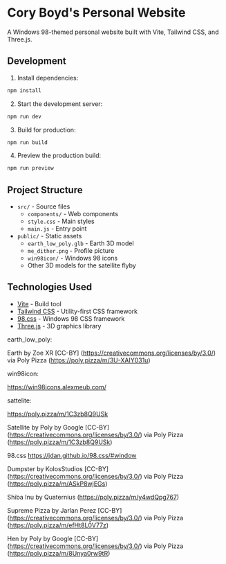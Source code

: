 # Cory Boyd's Personal Website

A Windows 98-themed personal website built with Vite, Tailwind CSS, and Three.js.

## Development

1. Install dependencies:

```bash
npm install
```

2. Start the development server:

```bash
npm run dev
```

3. Build for production:

```bash
npm run build
```

4. Preview the production build:

```bash
npm run preview
```

## Project Structure

- `src/` - Source files
  - `components/` - Web components
  - `style.css` - Main styles
  - `main.js` - Entry point
- `public/` - Static assets
  - `earth_low_poly.glb` - Earth 3D model
  - `me_dither.png` - Profile picture
  - `win98icon/` - Windows 98 icons
  - Other 3D models for the satellite flyby

## Technologies Used

- [Vite](https://vitejs.dev/) - Build tool
- [Tailwind CSS](https://tailwindcss.com/) - Utility-first CSS framework
- [98.css](https://github.com/jdan/98.css) - Windows 98 CSS framework
- [Three.js](https://threejs.org/) - 3D graphics library

earth_low_poly:

Earth by Zoe XR [CC-BY] (https://creativecommons.org/licenses/by/3.0/) via Poly Pizza (https://poly.pizza/m/3U-XAIY031u)

win98icon:

https://win98icons.alexmeub.com/

sattelite:

https://poly.pizza/m/1C3zb8Q9USk

Satellite by Poly by Google [CC-BY] (https://creativecommons.org/licenses/by/3.0/) via Poly Pizza (https://poly.pizza/m/1C3zb8Q9USk)

98.css https://jdan.github.io/98.css/#window

Dumpster by KolosStudios [CC-BY] (https://creativecommons.org/licenses/by/3.0/) via Poly Pizza (https://poly.pizza/m/ASkP8wjEGs)

Shiba Inu by Quaternius (https://poly.pizza/m/y4wdQpg767)

Supreme Pizza by Jarlan Perez [CC-BY] (https://creativecommons.org/licenses/by/3.0/) via Poly Pizza (https://poly.pizza/m/efHt8L0V77z)

Hen by Poly by Google [CC-BY] (https://creativecommons.org/licenses/by/3.0/) via Poly Pizza (https://poly.pizza/m/8Unya0rw9tR)
